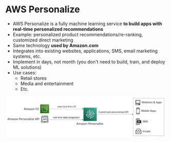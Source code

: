 # AWS Personalize

- AWS Personalize is a fully machine learning service **to build apps with real-time personalized recommendations**
- Example: personalized product recommendations/re-ranking, customized direct marketing
- Same technology **used by Amazon.com**
- Integrates into existing websites, applications, SMS, email marketing systems, etc.
- Implement in days, not month (you don't need to build, train, and deploy ML solutions)
- Use cases:
    - Retail stores
    - Media and entertainment
    - Etc.

![AWS Personalize](../../images/ml/personalize.png)